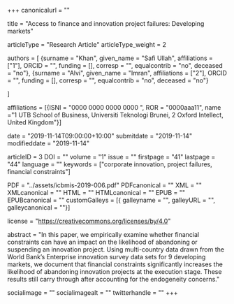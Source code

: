 +++
canonicalurl = ""

title = "Access to finance and innovation project failures: Developing markets"

articleType = "Research Article"
articleType_weight = 2

authors = [
  {surname = "Khan",  given_name = "Safi Ullah",  affiliations = ["1"],  ORCID = "", funding = [], corresp = "", equalcontrib = "no", deceased = "no"},
  {surname = "Alvi",  given_name = "Imran",  affiliations = ["2"],  ORCID = "", funding = [], corresp = "", equalcontrib = "no", deceased = "no"}
  
]

affiliations = [{ISNI = "0000 0000 0000 0000 ", ROR = "0000aaa11", name ="1 UTB School of Business, Universiti Teknologi Brunei, 2 Oxford Intellect, United Kingdom"}]

date = "2019-11-14T09:00:00+10:00"
submitdate = "2019-11-14"
modifieddate = "2019-11-14"

articleID = 3
DOI = ""
volume = "1"
issue = ""
firstpage = "41"
lastpage = "44"
language = ""
keywords = ["corporate innovation, project failures, financial constraints"]


PDF = "../assets/icbmis-2019-006.pdf"
PDFcanonical = ""
XML = ""
XMLcanonical = ""
HTML = ""
HTMLcanonical = ""
EPUB = ""
EPUBcanonical = ""
customGalleys = [{ galleyname = "", galleyURL = "", galleycanonical = ""}]

license = "https://creativecommons.org/licenses/by/4.0"

abstract = "In this paper, we empirically examine whether financial constraints can have an impact on the likelihood of abandoning or suspending an innovation project. Using multi-country data drawn from the World Bank’s Enterprise innovation survey data sets for 9 developing markets, we document that financial constraints significantly increases the likelihood of abandoning innovation projects at the execution stage. These results still carry through after accounting for the endogeneity concerns."


socialimage = ""
socialimagealt = ""
twitterhandle = ""
+++

